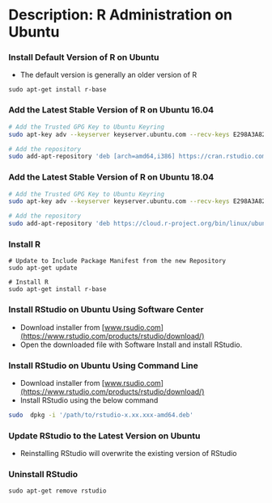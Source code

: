 # Description: R Administration on Ubuntu

### Install Default Version of R on Ubuntu 
- The default version is generally an older version of R

```
sudo apt-get install r-base
```

### Add the Latest Stable Version of R on Ubuntu 16.04
```bash
# Add the Trusted GPG Key to Ubuntu Keyring
sudo apt-key adv --keyserver keyserver.ubuntu.com --recv-keys E298A3A825C0D65DFD57CBB651716619E084DAB9

# Add the repository
sudo add-apt-repository 'deb [arch=amd64,i386] https://cran.rstudio.com/bin/linux/ubuntu xenial/'
```

### Add the Latest Stable Version of R on Ubuntu 18.04
```bash
# Add the Trusted GPG Key to Ubuntu Keyring
sudo apt-key adv --keyserver keyserver.ubuntu.com --recv-keys E298A3A825C0D65DFD57CBB651716619E084DAB9

# Add the repository
sudo add-apt-repository 'deb https://cloud.r-project.org/bin/linux/ubuntu bionic-cran35/'
```

### Install R
```
# Update to Include Package Manifest from the new Repository
sudo apt-get update

# Install R
sudo apt-get install r-base
```

### Install RStudio on Ubuntu Using Software Center
- Download installer from [www.rsudio.com](https://www.rstudio.com/products/rstudio/download/)
- Open the downloaded file with Software Install and install RStudio.

### Install RStudio on Ubuntu Using Command Line
- Download installer from [www.rsudio.com](https://www.rstudio.com/products/rstudio/download/)
- Install RStudio using the below command

```bash
sudo  dpkg -i '/path/to/rstudio-x.xx.xxx-amd64.deb'
```

### Update RStudio to the Latest Version on Ubuntu
- Reinstalling RStudio will overwrite the existing version of RStudio 

### Uninstall RStudio
```
sudo apt-get remove rstudio
```
